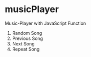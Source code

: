 # musicPlayer

Music-Player with JavaScript
Function

1. Random Song
2. Previous Song
3. Next Song
4. Repeat Song


